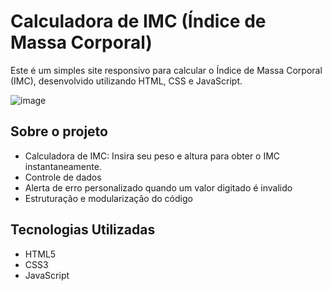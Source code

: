 # Calculadora de IMC (Índice de Massa Corporal)

Este é um simples site responsivo para calcular o Índice de Massa Corporal (IMC), desenvolvido utilizando HTML, CSS e JavaScript.

![image](https://github.com/dcarminatti/calculadora-imc/assets/68664365/f4780aa8-cb56-42bc-9cb4-eae1fadeadc7)

## Sobre o projeto

-   Calculadora de IMC: Insira seu peso e altura para obter o IMC instantaneamente.
-   Controle de dados
-   Alerta de erro personalizado quando um valor digitado é invalido
-   Estruturação e modularização do código

## Tecnologias Utilizadas

-   HTML5
-   CSS3
-   JavaScript
